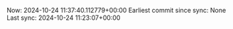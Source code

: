 Now: 2024-10-24 11:37:40.112779+00:00 Earliest commit since sync: None Last sync: 2024-10-24 11:23:07+00:00
